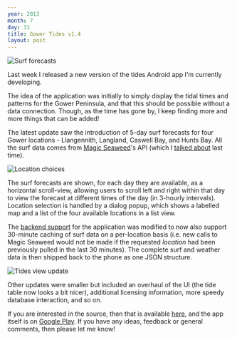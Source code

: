 ```yaml
---
year: 2013
month: 7
day: 31
title: Gower Tides v1.4
layout: post
---
```


<img src="https://will.now.sh/static/media/v1-4_surf.png" class="blog-image" alt="Surf forecasts" />
<p>Last week I released a new version of the tides Android app I'm currently developing.</p>

<p>The idea of the application was initially to simply display the tidal times and patterns for the Gower Peninsula, and that this should be possible without  a data connection. Though, as the time has gone by, I keep finding more and more things that can be added!</p>
<p>The latest update saw the introduction of 5-day surf forecasts for four Gower locations - Llangennith, Langland, Caswell Bay, and Hunts Bay. All the surf data comes from <a href="http://magicseaweed.com" target="_blank">Magic Seaweed</a>'s API (which I <a href="http://will.now.sh/post/2013/7/3" target="_blank">talked about</a> last time).</p>
<img src="https://flyingsparx.net/static/media/v1-4_location.png" class="blog-image right" alt="Location choices" />
<p>The surf forecasts are shown, for each day they are available, as a horizontal scroll-view, allowing users to scroll left and right within that day to view the forecast at different times of the day (in 3-hourly intervals).<br />
Location selection is handled by a dialog popup, which shows a labelled map and a list of the four available locations in a list view.</p>
<p>The <a href="https://github.com/willwebberley/GowerTidesBackend" target="_blank">backend support</a> for the application was modified to now also support 30-minute caching of surf data on a per-location basis (i.e. new calls to Magic Seaweed would not be made if the requested <i>location</i> had been previously pulled in the last 30 minutes). The complete surf and weather data is then shipped back to the phone as one JSON structure.</p>
<img src="https://flyingsparx.net/static/media/v1-4_tides.png" class="blog-image" alt="Tides view update" />
<p>Other updates were smaller but included an overhaul of the UI (the tide table now looks a bit nicer), additional licensing information, more speedy database interaction, and so on.</p>
<p>If you are interested in the source, then that is available <a href="https://github.com/willwebberley/GowerTides" target="_blank">here</a>, and the app itself is on <a href="https://play.google.com/store/apps/details?id=net.willwebberley.gowertides&hl=en" target="_blank">Google Play</a>. If you have any ideas, feedback or general comments, then please let me know!</p>
